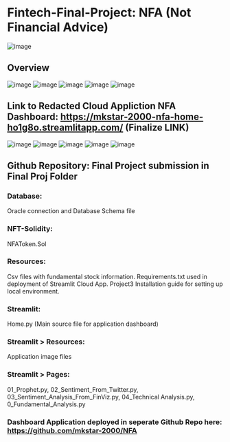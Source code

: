 # Fintech-Final-Project: NFA (Not Financial Advice)
![image](https://user-images.githubusercontent.com/97927250/185012456-a2b2e2ed-1c0e-4f15-acc3-7a4f91415522.png)
## Overview
![image](https://user-images.githubusercontent.com/97927250/185024866-52e765bb-ec67-4b82-a8cc-9cad8ef0e80b.png)
![image](https://user-images.githubusercontent.com/97927250/185012579-b213ffea-fa78-4dd8-be12-6baf267bc8d6.png)
![image](https://user-images.githubusercontent.com/97927250/185012662-66ec2224-3051-45c5-892c-9a371f290c60.png)
![image](https://user-images.githubusercontent.com/97927250/185012670-5216f852-344c-41d2-9a6e-f3377d0b0221.png)
![image](https://user-images.githubusercontent.com/97927250/185024925-d4278897-526f-4e7e-9c38-4cdc846e2081.png)
## Link to Redacted Cloud Appliction NFA Dashboard: https://mkstar-2000-nfa-home-ho1g8o.streamlitapp.com/ (Finalize LINK)
![image](https://user-images.githubusercontent.com/97927250/185024972-30752b05-e058-42f0-8739-e3b936e8f853.png)
![image](https://user-images.githubusercontent.com/97927250/185012700-8fce80ae-6336-4253-b44a-40653fe62a64.png)
![image](https://user-images.githubusercontent.com/97927250/185025797-c3f0a9fd-3191-40e9-8c03-4ce099930e9b.png)
![image](https://user-images.githubusercontent.com/97927250/185012707-453703da-a9fb-4604-8d5e-c507a9468cd9.png)
![image](https://user-images.githubusercontent.com/97927250/185012724-f647af47-1471-4bbe-b0c1-917146432287.png)

## Github Repository: Final Project submission in Final Proj Folder
### Database:  
Oracle connection and Database Schema file  
### NFT-Solidity:  
NFAToken.Sol   
### Resources:  
Csv files with fundamental stock information. Requirements.txt used in deployment of Streamlit Cloud App. Project3 Installation guide for setting up local environment.  
### Streamlit:  
Home.py (Main source file for application dashboard)
### Streamlit > Resources:  
Application image files  
### Streamlit > Pages:  
01_Prophet.py, 02_Sentiment_From_Twitter.py, 03_Sentiment_Analysis_From_FinViz.py, 04_Technical Analysis.py, 0_Fundamental_Analysis.py  

### Dashboard Application deployed in seperate Github Repo here: https://github.com/mkstar-2000/NFA

